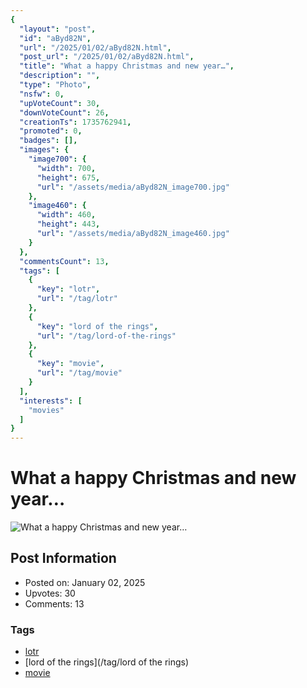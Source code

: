 ```yaml
---
{
  "layout": "post",
  "id": "aByd82N",
  "url": "/2025/01/02/aByd82N.html",
  "post_url": "/2025/01/02/aByd82N.html",
  "title": "What a happy Christmas and new year…",
  "description": "",
  "type": "Photo",
  "nsfw": 0,
  "upVoteCount": 30,
  "downVoteCount": 26,
  "creationTs": 1735762941,
  "promoted": 0,
  "badges": [],
  "images": {
    "image700": {
      "width": 700,
      "height": 675,
      "url": "/assets/media/aByd82N_image700.jpg"
    },
    "image460": {
      "width": 460,
      "height": 443,
      "url": "/assets/media/aByd82N_image460.jpg"
    }
  },
  "commentsCount": 13,
  "tags": [
    {
      "key": "lotr",
      "url": "/tag/lotr"
    },
    {
      "key": "lord of the rings",
      "url": "/tag/lord-of-the-rings"
    },
    {
      "key": "movie",
      "url": "/tag/movie"
    }
  ],
  "interests": [
    "movies"
  ]
}
---
```


# What a happy Christmas and new year…

![What a happy Christmas and new year…](/assets/media/aByd82N_image700.jpg)

## Post Information

- Posted on: January 02, 2025
- Upvotes: 30
- Comments: 13

### Tags

- [lotr](/tag/lotr)
- [lord of the rings](/tag/lord of the rings)
- [movie](/tag/movie)
